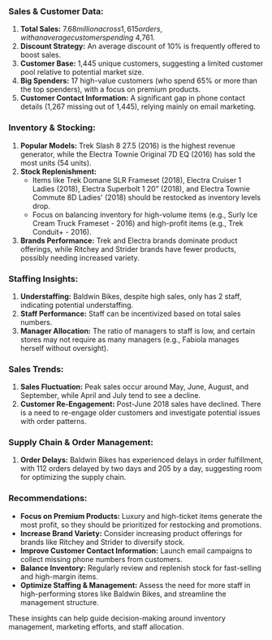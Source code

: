 ### **Sales & Customer Data:**
1. **Total Sales:** $7.68 million across 1,615 orders, with an average customer spending ~$4,761.
2. **Discount Strategy:** An average discount of 10% is frequently offered to boost sales.
3. **Customer Base:** 1,445 unique customers, suggesting a limited customer pool relative to potential market size.
4. **Big Spenders:** 17 high-value customers (who spend 65% or more than the top spenders), with a focus on premium products.
5. **Customer Contact Information:** A significant gap in phone contact details (1,267 missing out of 1,445), relying mainly on email marketing.

### **Inventory & Stocking:**
1. **Popular Models:** Trek Slash 8 27.5 (2016) is the highest revenue generator, while the Electra Townie Original 7D EQ (2016) has sold the most units (54 units).
2. **Stock Replenishment:** 
   - Items like Trek Domane SLR Frameset (2018), Electra Cruiser 1 Ladies (2018), Electra Superbolt 1 20” (2018), and Electra Townie Commute 8D Ladies' (2018) should be restocked as inventory levels drop.
   - Focus on balancing inventory for high-volume items (e.g., Surly Ice Cream Truck Frameset - 2016) and high-profit items (e.g., Trek Conduit+ - 2016).
3. **Brands Performance:** Trek and Electra brands dominate product offerings, while Ritchey and Strider brands have fewer products, possibly needing increased variety.

### **Staffing Insights:**
1. **Understaffing:** Baldwin Bikes, despite high sales, only has 2 staff, indicating potential understaffing.
2. **Staff Performance:** Staff can be incentivized based on total sales numbers.
3. **Manager Allocation:** The ratio of managers to staff is low, and certain stores may not require as many managers (e.g., Fabiola manages herself without oversight).

### **Sales Trends:**
1. **Sales Fluctuation:** Peak sales occur around May, June, August, and September, while April and July tend to see a decline.
2. **Customer Re-Engagement:** Post-June 2018 sales have declined. There is a need to re-engage older customers and investigate potential issues with order patterns.

### **Supply Chain & Order Management:**
1. **Order Delays:** Baldwin Bikes has experienced delays in order fulfillment, with 112 orders delayed by two days and 205 by a day, suggesting room for optimizing the supply chain.

### **Recommendations:**
- **Focus on Premium Products:** Luxury and high-ticket items generate the most profit, so they should be prioritized for restocking and promotions.
- **Increase Brand Variety:** Consider increasing product offerings for brands like Ritchey and Strider to diversify stock.
- **Improve Customer Contact Information:** Launch email campaigns to collect missing phone numbers from customers.
- **Balance Inventory:** Regularly review and replenish stock for fast-selling and high-margin items.
- **Optimize Staffing & Management:** Assess the need for more staff in high-performing stores like Baldwin Bikes, and streamline the management structure.

These insights can help guide decision-making around inventory management, marketing efforts, and staff allocation.
